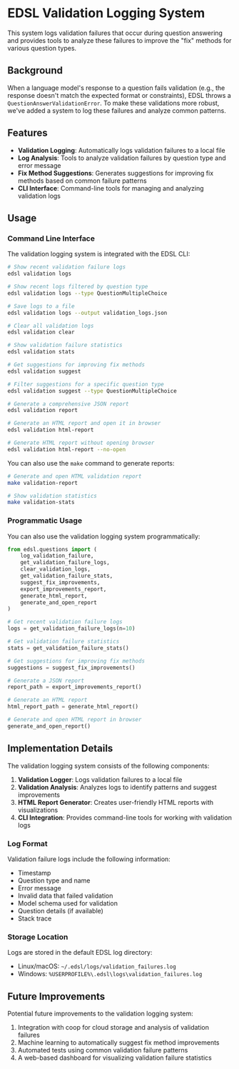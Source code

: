 # EDSL Validation Logging System

This system logs validation failures that occur during question answering and provides tools to analyze these failures to improve the "fix" methods for various question types.

## Background

When a language model's response to a question fails validation (e.g., the response doesn't match the expected format or constraints), EDSL throws a `QuestionAnswerValidationError`. To make these validations more robust, we've added a system to log these failures and analyze common patterns.

## Features

- **Validation Logging**: Automatically logs validation failures to a local file
- **Log Analysis**: Tools to analyze validation failures by question type and error message
- **Fix Method Suggestions**: Generates suggestions for improving fix methods based on common failure patterns
- **CLI Interface**: Command-line tools for managing and analyzing validation logs

## Usage

### Command Line Interface

The validation logging system is integrated with the EDSL CLI:

```bash
# Show recent validation failure logs
edsl validation logs

# Show recent logs filtered by question type
edsl validation logs --type QuestionMultipleChoice

# Save logs to a file
edsl validation logs --output validation_logs.json

# Clear all validation logs
edsl validation clear

# Show validation failure statistics
edsl validation stats

# Get suggestions for improving fix methods
edsl validation suggest

# Filter suggestions for a specific question type
edsl validation suggest --type QuestionMultipleChoice

# Generate a comprehensive JSON report
edsl validation report

# Generate an HTML report and open it in browser
edsl validation html-report

# Generate HTML report without opening browser
edsl validation html-report --no-open
```

You can also use the `make` command to generate reports:

```bash
# Generate and open HTML validation report
make validation-report

# Show validation statistics
make validation-stats
```

### Programmatic Usage

You can also use the validation logging system programmatically:

```python
from edsl.questions import (
    log_validation_failure,
    get_validation_failure_logs,
    clear_validation_logs,
    get_validation_failure_stats,
    suggest_fix_improvements,
    export_improvements_report,
    generate_html_report,
    generate_and_open_report
)

# Get recent validation failure logs
logs = get_validation_failure_logs(n=10)

# Get validation failure statistics
stats = get_validation_failure_stats()

# Get suggestions for improving fix methods
suggestions = suggest_fix_improvements()

# Generate a JSON report
report_path = export_improvements_report()

# Generate an HTML report
html_report_path = generate_html_report()

# Generate and open HTML report in browser
generate_and_open_report()
```

## Implementation Details

The validation logging system consists of the following components:

1. **Validation Logger**: Logs validation failures to a local file
2. **Validation Analysis**: Analyzes logs to identify patterns and suggest improvements
3. **HTML Report Generator**: Creates user-friendly HTML reports with visualizations
4. **CLI Integration**: Provides command-line tools for working with validation logs

### Log Format

Validation failure logs include the following information:

- Timestamp
- Question type and name
- Error message
- Invalid data that failed validation
- Model schema used for validation
- Question details (if available)
- Stack trace

### Storage Location

Logs are stored in the default EDSL log directory:

- Linux/macOS: `~/.edsl/logs/validation_failures.log`
- Windows: `%USERPROFILE%\.edsl\logs\validation_failures.log`

## Future Improvements

Potential future improvements to the validation logging system:

1. Integration with coop for cloud storage and analysis of validation failures
2. Machine learning to automatically suggest fix method improvements
3. Automated tests using common validation failure patterns
4. A web-based dashboard for visualizing validation failure statistics